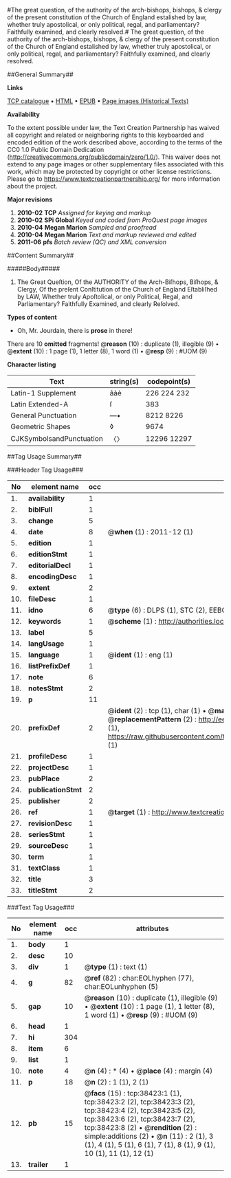 #The great question, of the authority of the arch-bishops, bishops, & clergy of the present constitution of the Church of England estalished by law, whether truly apostolical, or only political, regal, and parliamentary? Faithfully examined, and clearly resolved.#
The great question, of the authority of the arch-bishops, bishops, & clergy of the present constitution of the Church of England estalished by law, whether truly apostolical, or only political, regal, and parliamentary? Faithfully examined, and clearly resolved.

##General Summary##

**Links**

[TCP catalogue](http://www.ota.ox.ac.uk/tcp/)  • 
[HTML](http://tei.it.ox.ac.uk/tcp/Texts-HTML/free/A41/A41939.html)  • 
[EPUB](http://tei.it.ox.ac.uk/tcp/Texts-EPUB/free/A41/A41939.epub) • 
[Page images (Historical Texts)](https://historicaltexts.jisc.ac.uk/eebo-99833944e)

**Availability**

To the extent possible under law, the Text Creation Partnership has waived all copyright and related or neighboring rights to this keyboarded and encoded edition of the work described above, according to the terms of the CC0 1.0 Public Domain Dedication (http://creativecommons.org/publicdomain/zero/1.0/). This waiver does not extend to any page images or other supplementary files associated with this work, which may be protected by copyright or other license restrictions. Please go to https://www.textcreationpartnership.org/ for more information about the project.

**Major revisions**

1. __2010-02__ __TCP__ *Assigned for keying and markup*
1. __2010-02__ __SPi Global__ *Keyed and coded from ProQuest page images*
1. __2010-04__ __Megan Marion__ *Sampled and proofread*
1. __2010-04__ __Megan Marion__ *Text and markup reviewed and edited*
1. __2011-06__ __pfs__ *Batch review (QC) and XML conversion*

##Content Summary##

#####Body#####

1. The Great Queſtion, Of the AUTHORITY of the Arch-Biſhops, Biſhops, & Clergy, Of the preſent Conſtitution of the Church of England Eſtabliſhed by LAW, Whether truly Apoſtolical, or only Political, Regal, and Parliamentary? Faithfully Examined, and clearly Reſolved.

**Types of content**

  * Oh, Mr. Jourdain, there is **prose** in there!

There are 10 **omitted** fragments! 
 @__reason__ (10) : duplicate (1), illegible (9)  •  @__extent__ (10) : 1 page (1), 1 letter (8), 1 word (1)  •  @__resp__ (9) : #UOM (9)

**Character listing**


|Text|string(s)|codepoint(s)|
|---|---|---|
|Latin-1 Supplement|âàè|226 224 232|
|Latin Extended-A|ſ|383|
|General Punctuation|—•|8212 8226|
|Geometric Shapes|◊|9674|
|CJKSymbolsandPunctuation|〈〉|12296 12297|

##Tag Usage Summary##

###Header Tag Usage###

|No|element name|occ|attributes|
|---|---|---|---|
|1.|__availability__|1||
|2.|__biblFull__|1||
|3.|__change__|5||
|4.|__date__|8| @__when__ (1) : 2011-12 (1)|
|5.|__edition__|1||
|6.|__editionStmt__|1||
|7.|__editorialDecl__|1||
|8.|__encodingDesc__|1||
|9.|__extent__|2||
|10.|__fileDesc__|1||
|11.|__idno__|6| @__type__ (6) : DLPS (1), STC (2), EEBO-CITATION (1), PROQUEST (1), VID (1)|
|12.|__keywords__|1| @__scheme__ (1) : http://authorities.loc.gov/ (1)|
|13.|__label__|5||
|14.|__langUsage__|1||
|15.|__language__|1| @__ident__ (1) : eng (1)|
|16.|__listPrefixDef__|1||
|17.|__note__|6||
|18.|__notesStmt__|2||
|19.|__p__|11||
|20.|__prefixDef__|2| @__ident__ (2) : tcp (1), char (1)  •  @__matchPattern__ (2) : ([0-9\-]+):([0-9IVX]+) (1), (.+) (1)  •  @__replacementPattern__ (2) : http://eebo.chadwyck.com/downloadtiff?vid=$1&page=$2 (1), https://raw.githubusercontent.com/textcreationpartnership/Texts/master/tcpchars.xml#$1 (1)|
|21.|__profileDesc__|1||
|22.|__projectDesc__|1||
|23.|__pubPlace__|2||
|24.|__publicationStmt__|2||
|25.|__publisher__|2||
|26.|__ref__|1| @__target__ (1) : http://www.textcreationpartnership.org/docs/. (1)|
|27.|__revisionDesc__|1||
|28.|__seriesStmt__|1||
|29.|__sourceDesc__|1||
|30.|__term__|1||
|31.|__textClass__|1||
|32.|__title__|3||
|33.|__titleStmt__|2||


###Text Tag Usage###

|No|element name|occ|attributes|
|---|---|---|---|
|1.|__body__|1||
|2.|__desc__|10||
|3.|__div__|1| @__type__ (1) : text (1)|
|4.|__g__|82| @__ref__ (82) : char:EOLhyphen (77), char:EOLunhyphen (5)|
|5.|__gap__|10| @__reason__ (10) : duplicate (1), illegible (9)  •  @__extent__ (10) : 1 page (1), 1 letter (8), 1 word (1)  •  @__resp__ (9) : #UOM (9)|
|6.|__head__|1||
|7.|__hi__|304||
|8.|__item__|6||
|9.|__list__|1||
|10.|__note__|4| @__n__ (4) : * (4)  •  @__place__ (4) : margin (4)|
|11.|__p__|18| @__n__ (2) : 1 (1), 2 (1)|
|12.|__pb__|15| @__facs__ (15) : tcp:38423:1 (1), tcp:38423:2 (2), tcp:38423:3 (2), tcp:38423:4 (2), tcp:38423:5 (2), tcp:38423:6 (2), tcp:38423:7 (2), tcp:38423:8 (2)  •  @__rendition__ (2) : simple:additions (2)  •  @__n__ (11) : 2 (1), 3 (1), 4 (1), 5 (1), 6 (1), 7 (1), 8 (1), 9 (1), 10 (1), 11 (1), 12 (1)|
|13.|__trailer__|1||
